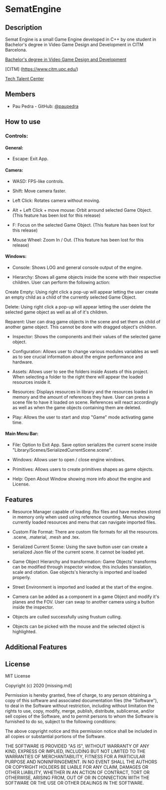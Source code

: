 # SematEngine

## Description
Semat Engine is a small Game Engine developed in C++ by one student in Bachelor's degree in Video Game Design and Development in CITM Barcelona.

[Bachelor's degree in Video Game Design and Development](<https://www.citm.upc.edu/ing/estudis/graus-videojocs/>)

[CITM] (<https://www.citm.upc.edu/>)

[Tech Talent Center](<https://www.talent.upc.edu/cat/school/ttc/>)

## Members

- Pau Pedra - GitHub: [@paupedra](https://github.com/paupedra)

## How to use

### Controls:

#### General:

- Escape: Exit App.

#### Camera:

- WASD: FPS-like controls.

- Shift: Move camera faster.

- Left Click: Rotates camera without moving.

- Alt + Left Click + move mouse: Orbit arround selected Game Object. (This feature has been lost for this release)

- F: Focus on the selected Game Object. (This feature has been lost for this release)

- Mouse Wheel: Zoom In / Out. (This feature has been lost for this release)

#### Windows:

- Console: Shows LOG and general console output of the engine.

- Hierarchy: Shows all game objects inside the scene with their respective children. User can perform the following action:

Create Empty: Using right click a pop-up will appear letting the user create an empty child as a child of the currently selected Game Object.

Delete: Using right click a pop-up will appear letting the user delete the selected game object as well as all of it's children.

Reparent: User can drag game objects in the scene and set them as child of another game object. This cannot be done with dragged object's children.

- Inspector: Shows the components and their values of the selected game object.

- Configuration: Allows user to change various modules variables as well as to see crucial information about the engine performance and hardware.

- Assets: Allows user to see the folders inside Assets of this project. When selecting a folder to the right there will appear the loaded resources inside it.

- Resources: Displays resources in library and the resources loaded in memory and the amount of references they have. User can press a scene file to have it loaded on scene. References will react accordingly as well as when the game objects containing them are deleted.

- Play: Allows the user to start and stop "Game" mode activating game time.

#### Main Menu Bar:

- File: Option to Exit App. Save option serializes the current scene inside "Library/Scenes/SerializedCurrentScene.scene".

- Windows: Allows user to open / close engine windows.

- Primitives: Allows users to create primitives shapes as game objects.

- Help: Open About Window showing more info about the engine and License.

## Features

- Resource Manager capable of loading .fbx files and have meshes stored in memory only when used using reference counting. Menus showing currently loaded resources and menu that can navigate imported files.

- Custom File Format: There are custom file formats for all the resources. .scene, .material, .mesh and .tex.

- Serialized Current Scene: Using the save button user can create a serialized Json file of the current scene. It cannot be loaded yet.

- Game Object Hierarchy and transformation: Game Objects' transforms can be modified through inspector window, this includes translation, scale and otation. Gae objects's hierarchy is imported and loaded properly.

- Street Environment is imported and loaded at the start of the engine.

- Camera can be added as a component in a game Object and modify it's planes and the FOV. User can swap to another camera using a button inside the inspector.

- Objects are culled successfully using frustum culling.

- Objects can be picked with the mouse and the selected object is highlighted.

## Additional Features



## License

MIT License

Copyright (c) 2020 [missing.md]

Permission is hereby granted, free of charge, to any person obtaining a copy of this software and associated documentation files (the "Software"), to deal in the Software without restriction, including without limitation the rights to use, copy, modify, merge, publish, distribute, sublicense, and/or sell copies of the Software, and to permit persons to whom the Software is furnished to do so, subject to the following conditions:

The above copyright notice and this permission notice shall be included in all copies or substantial portions of the Software.

THE SOFTWARE IS PROVIDED "AS IS", WITHOUT WARRANTY OF ANY KIND, EXPRESS OR IMPLIED, INCLUDING BUT NOT LIMITED TO THE WARRANTIES OF MERCHANTABILITY, FITNESS FOR A PARTICULAR PURPOSE AND NONINFRINGEMENT. IN NO EVENT SHALL THE AUTHORS OR COPYRIGHT HOLDERS BE LIABLE FOR ANY CLAIM, DAMAGES OR OTHER LIABILITY, WHETHER IN AN ACTION OF CONTRACT, TORT OR OTHERWISE, ARISING FROM, OUT OF OR IN CONNECTION WITH THE SOFTWARE OR THE USE OR OTHER DEALINGS IN THE SOFTWARE.